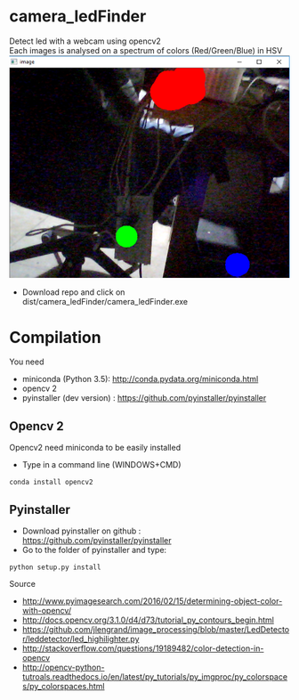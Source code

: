 # camera_ledFinder
Detect led with a webcam using opencv2    
Each images is analysed on a spectrum of colors (Red/Green/Blue) in HSV 
![Webcam image with led highlighted by colored circle](https://github.com/pigetArduino/camera_ledFinder/raw/master/doc/camere_ledFinder_app.png)

* Download repo and click on dist/camera_ledFinder/camera_ledFinder.exe

# Compilation
You need 
* miniconda (Python 3.5): http://conda.pydata.org/miniconda.html
* opencv 2 
* pyinstaller (dev version) : https://github.com/pyinstaller/pyinstaller

## Opencv 2
Opencv2 need miniconda to be easily installed
* Type in a command line (WINDOWS+CMD)
```
conda install opencv2
```

## Pyinstaller
* Download pyinstaller on github  : https://github.com/pyinstaller/pyinstaller
* Go to the folder of pyinstaller and type:
```
python setup.py install
```


Source
* http://www.pyimagesearch.com/2016/02/15/determining-object-color-with-opencv/
* http://docs.opencv.org/3.1.0/d4/d73/tutorial_py_contours_begin.html
* https://github.com/jlengrand/image_processing/blob/master/LedDetector/leddetector/led_highilighter.py
* http://stackoverflow.com/questions/19189482/color-detection-in-opencv
* http://opencv-python-tutroals.readthedocs.io/en/latest/py_tutorials/py_imgproc/py_colorspaces/py_colorspaces.html
